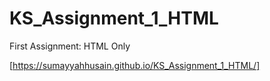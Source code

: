 # KS_Assignment_1_HTML
First Assignment: HTML Only

[https://sumayyahhusain.github.io/KS_Assignment_1_HTML/]
